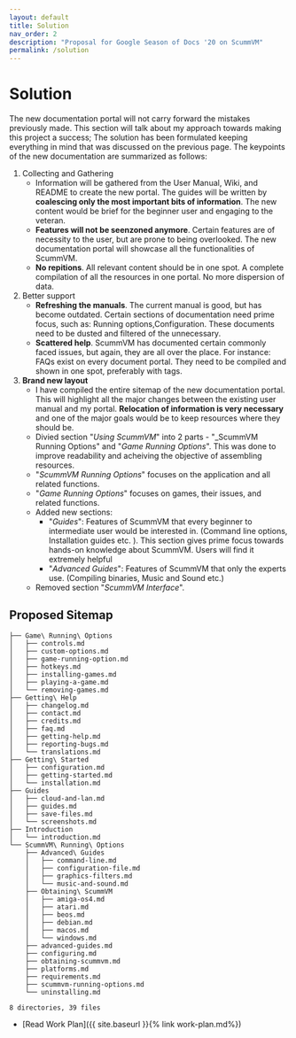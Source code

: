 ```yaml
---
layout: default
title: Solution
nav_order: 2
description: "Proposal for Google Season of Docs '20 on ScummVM"
permalink: /solution
---
```


# Solution

The new documentation portal will not carry forward the mistakes previously made. This section will talk about my approach towards making this project a success; The solution has been formulated keeping everything in mind that was discussed on the previous page. The keypoints of the new documentation are summarized as follows:

1. Collecting and Gathering
	- Information will be gathered from the User Manual, Wiki, and README to create the new portal. The guides will be written by **coalescing only the most important bits of information**. The new content would be brief for the beginner user and engaging to the veteran.
	- **Features will not be seenzoned anymore**. Certain features are of necessity to the user, but are prone to being overlooked. The new documentation portal will showcase all the functionalities of ScummVM.
	- **No repitions**. All relevant content should be in one spot. A complete compilation of all the resources in one portal. No more dispersion of data.
1. Better support
	- **Refreshing the manuals**. The current manual is good, but has become outdated. Certain sections of documentation need prime focus, such as: Running options,Configuration. These documents need to be dusted and filtered of the unnecessary.
	- **Scattered help**. ScummVM has documented certain commonly faced issues, but again, they are all over the place. For instance: FAQs exist on every document portal. They need to be compiled and shown in one spot, preferably with tags.
1. **Brand new layout**
	- I have compiled the entire sitemap of the new documentation portal. This will highlight all the major changes between the existing user manual and my portal. **Relocation of information is very necessary** and one of the major goals would be to keep resources where they should be.
	- Divied section "_Using ScummVM_" into 2 parts - "_ScummVM Running Options" and "_Game Running Options_". This was done to improve readability and acheiving the objective of assembling resources.
    - "_ScummVM Running Options_" focuses on the application and all related functions.
    - "_Game Running Options_" focuses on games, their issues, and related functions. 
	- Added new sections:
		- "_Guides_": Features of ScummVM that every beginner to intermediate user would be interested in. (Command line options, Installation guides etc. ). This section gives prime focus towards hands-on knowledge about ScummVM. Users will find it extremely helpful 
		- "_Advanced Guides_": Features of ScummVM that only the experts use. (Compiling binaries, Music and Sound etc.) 
	- Removed section "_ScummVM Interface_". 

## Proposed Sitemap

```
├── Game\ Running\ Options
│   ├── controls.md
│   ├── custom-options.md
│   ├── game-running-option.md
│   ├── hotkeys.md
│   ├── installing-games.md
│   ├── playing-a-game.md
│   └── removing-games.md
├── Getting\ Help
│   ├── changelog.md
│   ├── contact.md
│   ├── credits.md
│   ├── faq.md
│   ├── getting-help.md
│   ├── reporting-bugs.md
│   └── translations.md
├── Getting\ Started
│   ├── configuration.md
│   ├── getting-started.md
│   └── installation.md
├── Guides
│   ├── cloud-and-lan.md
│   ├── guides.md
│   ├── save-files.md
│   └── screenshots.md
├── Introduction
│   └── introduction.md
└── ScummVM\ Running\ Options
    ├── Advanced\ Guides
    │   ├── command-line.md
    │   ├── configuration-file.md
    │   ├── graphics-filters.md
    │   └── music-and-sound.md
    ├── Obtaining\ ScummVM
    │   ├── amiga-os4.md
    │   ├── atari.md
    │   ├── beos.md
    │   ├── debian.md
    │   ├── macos.md
    │   └── windows.md
    ├── advanced-guides.md
    ├── configuring.md
    ├── obtaining-scummvm.md
    ├── platforms.md
    ├── requirements.md
    ├── scummvm-running-options.md
    └── uninstalling.md

8 directories, 39 files
```

- [Read Work Plan]({{ site.baseurl }}{% link work-plan.md%})